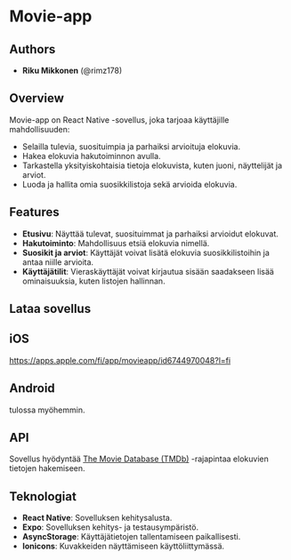 # Movie-app

## Authors
- **Riku Mikkonen** (@rimz178)

## Overview
Movie-app on React Native -sovellus, joka tarjoaa käyttäjille mahdollisuuden:
- Selailla tulevia, suosituimpia ja parhaiksi arvioituja elokuvia.
- Hakea elokuvia hakutoiminnon avulla.
- Tarkastella yksityiskohtaisia tietoja elokuvista, kuten juoni, näyttelijät ja arviot.
- Luoda ja hallita omia suosikkilistoja sekä arvioida elokuvia.

## Features
- **Etusivu**: Näyttää tulevat, suosituimmat ja parhaiksi arvioidut elokuvat.
- **Hakutoiminto**: Mahdollisuus etsiä elokuvia nimellä.
- **Suosikit ja arviot**: Käyttäjät voivat lisätä elokuvia suosikkilistoihin ja antaa niille arvioita.
- **Käyttäjätilit**: Vieraskäyttäjät voivat kirjautua sisään saadakseen lisää ominaisuuksia, kuten listojen hallinnan.

## Lataa sovellus 
## iOS
https://apps.apple.com/fi/app/movieapp/id6744970048?l=fi 
## Android
tulossa myöhemmin. 
## API
Sovellus hyödyntää [The Movie Database (TMDb)](https://www.themoviedb.org/) -rajapintaa elokuvien tietojen hakemiseen.

## Teknologiat
- **React Native**: Sovelluksen kehitysalusta.
- **Expo**: Sovelluksen kehitys- ja testausympäristö.
- **AsyncStorage**: Käyttäjätietojen tallentamiseen paikallisesti.
- **Ionicons**: Kuvakkeiden näyttämiseen käyttöliittymässä.

